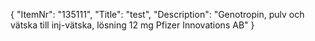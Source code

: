 {
  "ItemNr": "135111",
  "Title": "test",
  "Description": "Genotropin, pulv och vätska till inj-vätska, lösning 12 mg Pfizer Innovations AB"
}